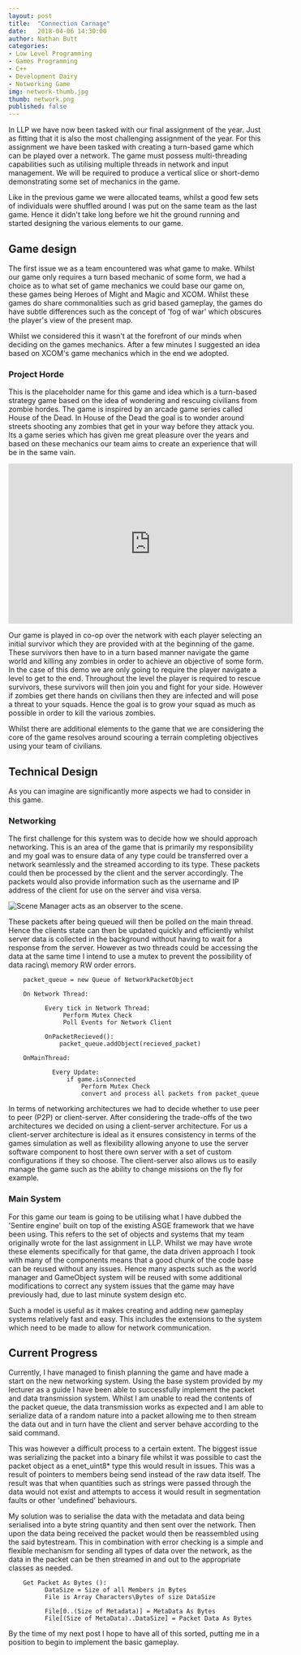 ```yaml
---
layout: post
title:  "Connection Carnage"
date:   2018-04-06 14:30:00
author: Nathan Butt
categories:
- Low Level Programming
- Games Programming
- C++
- Development Dairy
- Networking Game
img: network-thumb.jpg
thumb: network.png
published: false
---
```


In LLP we have now been tasked with our final assignment of the year. Just as fitting that it is also the most challenging assignment of the year. For this assignment we have been tasked with creating a turn-based game which can be played over a network. The game must possess multi-threading capabilities such as utilising multiple threads in network and input management. We will be required to produce a vertical slice or short-demo demonstrating some set of mechanics in the game.

<!--more-->

Like in the previous game we were allocated teams, whilst a good few sets of individuals were shuffled around I was put on the same team as the last game. Hence it didn't take long before we hit the ground running and started designing the various elements to our game.

## Game design

The first issue we as a team encountered was what game to make. Whilst our game only requires a turn based mechanic of some form, we had a choice as to what set of game mechanics we could base our game on, these games being Heroes of Might and Magic and XCOM. Whilst these games do share commonalities such as grid based gameplay, the games do have subtle differences such as the concept of 'fog of war' which obscures the player's view of the present map.

Whilst we considered this it wasn't at the forefront of our minds when deciding on the games mechanics. After a few minutes I suggested an idea based on XCOM's game mechanics which in the end we adopted.

### Project Horde

This is the placeholder name for this game and idea which is a turn-based strategy game based on the idea of wondering and rescuing civilians from zombie hordes. The game is inspired by an arcade game series called House of the Dead. In House of the Dead the goal is to wonder around streets shooting any zombies that get in your way before they attack you. Its a game series which has given me great pleasure over the years and based on these mechanics our team aims to create an experience that will be in the same vain.

<iframe width="560" height="315" src="https://www.youtube.com/embed/4zTujonaRfM?start=218" frameborder="0" allow="autoplay; encrypted-media" allowfullscreen></iframe>

Our game is played in co-op over the network with each player selecting an initial survivor which they are provided with at the beginning of the game. These survivors then have to in a turn based manner navigate the game world and killing any zombies in order to achieve an objective of some form. In the case of this demo we are only going to require the player navigate a level to get to the end. Throughout the level the player is required to rescue survivors, these survivors will then join you and fight for your side. However if zombies get there hands on civilians then they are infected and will pose a threat to your squads. Hence the goal is to grow your squad as much as possible in order to kill the various zombies.

Whilst there are additional elements to the game that we are considering the core of the game resolves around scouring a terrain completing objectives using your team of civilians.

## Technical Design

As you can imagine are significantly more aspects we had to consider in this game.

### Networking

The first challenge for this system was to decide how we should approach networking. This is an area of the game that is primarily my responsibility and my goal was to ensure data of any type could be transferred over a network seamlessly and the streamed according to its type. These packets could then be processed by the client and the server accordingly. The packets would also provide information such as the username and IP address of the client for use on the server and visa versa.

![Scene Manager acts as an observer to the scene.](https://n86-64.github.io/assets/img/blog/LLP/network-packet.png)

These packets after being queued will then be polled on the main thread. Hence the clients state can then be updated quickly and efficiently whilst server data is collected in the background without having to wait for a response from the server. However as two threads could be accessing the data at the same time I intend to use a mutex to prevent the possibility of data racing\ memory RW order errors.

```
    packet_queue = new Queue of NetworkPacketObject

    On Network Thread:

          Every tick in Network Thread:
               Perform Mutex Check
               Poll Events for Network Client

          OnPacketRecieved():
              packet_queue.addObject(recieved_packet)

    OnMainThread:

            Every Update:
                if game.isConnected
                    Perform Mutex Check
                    convert and process all packets from packet_queue
```

In terms of networking architectures we had to decide whether to use peer to peer (P2P) or client-server. After considering the trade-offs of the two architectures we decided on using a client-server architecture. For us a client-server architecture is ideal as it ensures consistency in terms of the games simulation as well as flexibility allowing anyone to use the server software component to host there own server with a set of custom configurations if they so choose. The client-server also allows us to easily manage the game such as the ability to change missions on the fly for example.

### Main System

For this game our team is going to be utilising what I have dubbed the 'Sentire engine' built on top of the existing ASGE framework that we have been using. This refers to the set of objects and systems that my team originally wrote for the last assignment in LLP. Whilst we may have wrote these elements specifically for that game, the data driven approach I took with many of the components means that a good chunk of the code base can be reused without any issues. Hence many aspects such as the world manager and GameObject system will be reused with some additional modifications to correct any system issues that the game may have previously had, due to last minute system design etc.

Such a model is useful as it makes creating and adding new gameplay systems relatively fast and easy. This includes the extensions to the system which need to be made to allow for network communication.

## Current Progress

Currently, I have managed to finish planning the game and have made a start on the new networking system. Using the base system provided by my lecturer as a guide I have been able to successfully implement the packet and data transmission system. Whilst I am unable to read the contents of the packet queue, the data transmission works as expected and I am able to serialize data of a random nature into a packet allowing me to then stream the data out and in turn have the client and server behave according to the said command.

This was however a difficult process to a certain extent. The biggest issue was serializing the packet into a binary file whilst it was possible to cast the packet object as a enet_uint8* type this would result in issues. This was a result of pointers to members being send instead of the raw data itself. The result was that when quantities such as strings were passed through the data would not exist and attempts to access it would result in segmentation faults or other 'undefined' behaviours.  

My solution was to serialise the data with the metadata and data being serialised into a byte string quantity and then sent over the network. Then upon the data being received the packet would then be reassembled using the said bytestream. This in combination with error checking is a simple and flexible mechanism for sending all types of data over the network, as the data in the packet can be then streamed in and out to the appropriate classes as needed.

```
    Get Packet As Bytes ():
          DataSize = Size of all Members in Bytes
          File is Array Characters\Bytes of size DataSize

          File[0..(Size of Metadata)] = MetaData As Bytes
          File[(Size of MetaData)..DataSize] = Packet Data As Bytes
```

By the time of my next post I hope to have all of this sorted, putting me in a position to begin to implement the basic gameplay.

